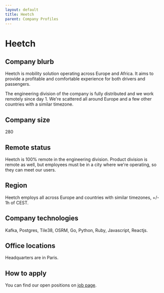 ```yaml
---
layout: default
title: Heetch
parent: Company Profiles
---
```


# Heetch

## Company blurb

Heetch is mobility solution operating across Europe and Africa. It aims to provide a profitable and comfortable experience for both drivers and passengers.

The engineering division of the company is fully distributed and we work remotely since day 1. We're scattered all around Europe and a few other countries with a similar timezone.

## Company size

280

## Remote status

Heetch is 100% remote in the engineering division.
Product division is remote as well, but employees must be in a city where we're operating, so they can meet our users.

## Region

Heetch employs all across Europe and countries with similar timezones, +/- 1h of CEST.

## Company technologies

Kafka, Postgres, Tile38, OSRM, Go, Python, Ruby, Javascript, Reactjs.

## Office locations

Headquarters are in Paris.

## How to apply

You can find our open positions on [job page](https://jobs.heetch.com).
